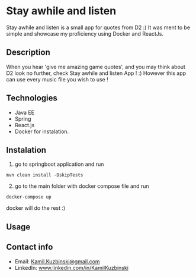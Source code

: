 
# Stay awhile and listen
Stay awhile and listen is a small app for quotes from D2 :) It was ment to be simple and showcase my proficiency using Docker and ReactJs.

## Description
When you hear 'give me amazing game quotes', and you may think about D2 look no further, check Stay awhile and listen App ! :) However this app can use every music file you wish to use !

## Technologies
- Java EE
- Spring
- React.js
- Docker for instalation.

## Instalation
1. go to springboot application and run 
```
mvn clean install -DskipTests
```
2. go to the main folder with docker compose file and run
```
docker-compose up
```
docker will do the rest :)

## Usage










## Contact info
- Email: <Kamil.Kuzbinski@gmail.com>
- LinkedIn: www.linkedin.com/in/KamilKuzbinski




